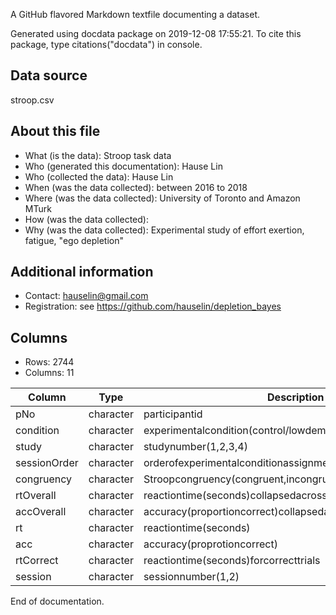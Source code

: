 A GitHub flavored Markdown textfile documenting a dataset.

Generated using docdata package on 2019-12-08 17:55:21.
To cite this package, type citations("docdata") in console.

## Data source

stroop.csv

## About this file

* What (is the data): Stroop task data
* Who (generated this documentation): Hause Lin
* Who (collected the data): Hause Lin
* When (was the data collected): between 2016 to 2018
* Where (was the data collected): University of Toronto and Amazon MTurk
* How (was the data collected): 
* Why (was the data collected): Experimental study of effort exertion, fatigue, "ego depletion" 

## Additional information

* Contact: hauselin@gmail.com
* Registration: see https://github.com/hauselin/depletion_bayes

## Columns

* Rows: 2744
* Columns: 11

| Column        | Type       | Description                                                  |
| ------------- | ---------- | ------------------------------------------------------------ |
| pNo           | character  | participantid                                                |
| condition     | character  | experimentalcondition(control/lowdemand,deplete/highdemand)  |
| study         | character  | studynumber(1,2,3,4)                                         |
| sessionOrder  | character  | orderofexperimentalconditionassignment                       |
| congruency    | character  | Stroopcongruency(congruent,incongruent)                      |
| rtOverall     | character  | reactiontime(seconds)collapsedacrossStrooptrialtypes         |
| accOverall    | character  | accuracy(proportioncorrect)collapsedacrossStrooptrialtypes   |
| rt            | character  | reactiontime(seconds)                                        |
| acc           | character  | accuracy(proprotioncorrect)                                  |
| rtCorrect     | character  | reactiontime(seconds)forcorrecttrials                        |
| session       | character  | sessionnumber(1,2)                                           |

End of documentation.

